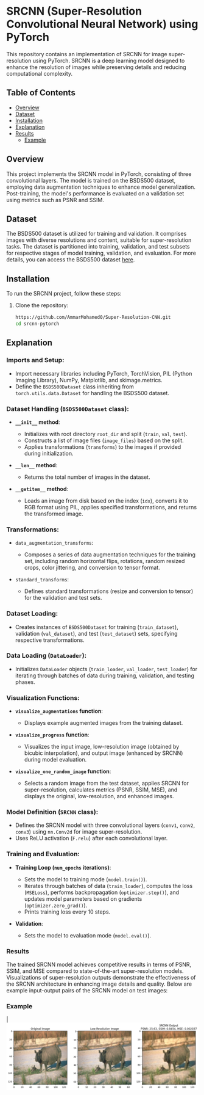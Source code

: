 # SRCNN (Super-Resolution Convolutional Neural Network) using PyTorch

This repository contains an implementation of SRCNN for image super-resolution using PyTorch. SRCNN is a deep learning model designed to enhance the resolution of images while preserving details and reducing computational complexity.

## Table of Contents
- [Overview](#overview)
- [Dataset](#dataset)
- [Installation](#installation)
- [Explanation](#explanation)
- [Results](#results)
  - [Example](#example)   

## Overview
This project implements the SRCNN model in PyTorch, consisting of three convolutional layers. The model is trained on the BSDS500 dataset, employing data augmentation techniques to enhance model generalization. Post-training, the model's performance is evaluated on a validation set using metrics such as PSNR and SSIM.

## Dataset
The BSDS500 dataset is utilized for training and validation. It comprises images with diverse resolutions and content, suitable for super-resolution tasks. The dataset is partitioned into training, validation, and test subsets for respective stages of model training, validation, and evaluation.
For more details, you can access the BSDS500 dataset [here](https://www.kaggle.com/datasets/balraj98/berkeley-segmentation-dataset-500-bsds500).
## Installation
To run the SRCNN project, follow these steps:

1. Clone the repository:
   ```bash
   https://github.com/AmmarMohamed0/Super-Resolution-CNN.git
   cd srcnn-pytorch
   ```
## Explanation


### Imports and Setup:

- Import necessary libraries including PyTorch, TorchVision, PIL (Python Imaging Library), NumPy, Matplotlib, and skimage.metrics.
- Define the `BSDS500Dataset` class inheriting from `torch.utils.data.Dataset` for handling the BSDS500 dataset.

### Dataset Handling (`BSDS500Dataset` class):

- **`__init__` method**:
  - Initializes with root directory `root_dir` and split (`train`, `val`, `test`).
  - Constructs a list of image files (`image_files`) based on the split.
  - Applies transformations (`transforms`) to the images if provided during initialization.
  
- **`__len__` method**:
  - Returns the total number of images in the dataset.
  
- **`__getitem__` method**:
  - Loads an image from disk based on the index (`idx`), converts it to RGB format using PIL, applies specified transformations, and returns the transformed image.

### Transformations:

- `data_augmentation_transforms`:
  - Composes a series of data augmentation techniques for the training set, including random horizontal flips, rotations, random resized crops, color jittering, and conversion to tensor format.
  
- `standard_transforms`:
  - Defines standard transformations (resize and conversion to tensor) for the validation and test sets.

### Dataset Loading:

- Creates instances of `BSDS500Dataset` for training (`train_dataset`), validation (`val_dataset`), and test (`test_dataset`) sets, specifying respective transformations.

### Data Loading (`DataLoader`):

- Initializes `DataLoader` objects (`train_loader`, `val_loader`, `test_loader`) for iterating through batches of data during training, validation, and testing phases.

### Visualization Functions:

- **`visualize_augmentations` function**:
  - Displays example augmented images from the training dataset.

- **`visualize_progress` function**:
  - Visualizes the input image, low-resolution image (obtained by bicubic interpolation), and output image (enhanced by SRCNN) during model evaluation.

- **`visualize_one_random_image` function**:
  - Selects a random image from the test dataset, applies SRCNN for super-resolution, calculates metrics (PSNR, SSIM, MSE), and displays the original, low-resolution, and enhanced images.

### Model Definition (`SRCNN` class):

- Defines the SRCNN model with three convolutional layers (`conv1`, `conv2`, `conv3`) using `nn.Conv2d` for image super-resolution.
- Uses ReLU activation (`F.relu`) after each convolutional layer.

### Training and Evaluation:

- **Training Loop (`num_epochs` iterations)**:
  - Sets the model to training mode (`model.train()`).
  - Iterates through batches of data (`train_loader`), computes the loss (`MSELoss`), performs backpropagation (`optimizer.step()`), and updates model parameters based on gradients (`optimizer.zero_grad()`).
  - Prints training loss every 10 steps.

- **Validation**:
  - Sets the model to evaluation mode (`model.eval()`).
  

### Results
The trained SRCNN model achieves competitive results in terms of PSNR, SSIM, and MSE compared to state-of-the-art super-resolution models. Visualizations of super-resolution outputs demonstrate the effectiveness of the SRCNN architecture in enhancing image details and quality.
Below are example input-output pairs of the SRCNN model on test images:

### Example 

| ![image alt](https://github.com/AmmarMohamed0/Super-Resolution-CNN/blob/d4a66b4614db1e1e91af4d4f9712d9aa4995f3ba/output.png)


